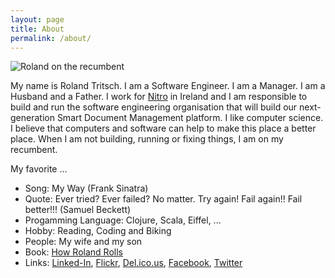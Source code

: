 ```yaml
---
layout: page
title: About
permalink: /about/
---
```


![Roland on the recumbent](../images/recumbent.jpg)

My name is Roland Tritsch. I am a Software Engineer. I am a Manager. I am a Husband and a Father. I work for [Nitro](https://www.gonitro.com/about) in Ireland and I am responsible to build and run the software engineering organisation that will build our next-generation Smart Document Management platform. I like computer science. I believe that computers and software can help to make this place a better place. When I am not building, running or fixing things, I am on my recumbent.

My favorite ...

* Song: My Way (Frank Sinatra)
* Quote: Ever tried? Ever failed? No matter. Try again! Fail again!! Fail better!!! (Samuel Beckett)
* Progamming Language: Clojure, Scala, Eiffel, ...
* Hobby: Reading, Coding and Biking
* People: My wife and my son
* Book: [How Roland Rolls](http://howrolandrolls.com)
* Links: [Linked-In](https://www.linkedin.com/in/rolandtritsch), [Flickr](https://www.flickr.com/photos/rolandtritsch), [Del.ico.us](https://delicious.com/rolandtritsch), [Facebook](https://www.facebook.com/roland.tritsch), [Twitter](https://twitter.com/innolocity)
